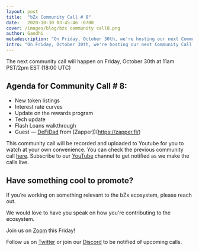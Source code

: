 ```yaml
---
layout: post
title:  "bZx Community Call # 8"
date:   2020-10-30 03:45:46 -0700
cover: /images/blog/bzx community call8.png
author: Gandhi
metadescription: "On Friday, October 30th, we're hosting our next Community Call."
intro: "On Friday, October 30th, we're hosting our next Community Call."
---
```


The next community call will happen on Friday, October 30th at 11am PST/2pm EST (18:00 UTC)

## Agenda for Community Call # 8:

- New token listings
- Interest rate curves
- Update on the rewards program
- Tech update
- Flash Loans walkthrough
- Guest — [DeFiDad](https://twitter.com/DeFi_Dad) from [Zapper])(https://zapper.fi/)


This community call will be recorded and uploaded to Youtube for you to watch at your own convenience. You can check the previous community call [here](https://youtu.be/rKBK_xfy3ro). Subscribe to our [YouTube](https://www.youtube.com/channel/UCc9PZUDy2IMs5j0DcOq3egQ) channel to get notified as we make the calls live.



## Have something cool to promote?

If you’re working on something relevant to the bZx ecosystem, please reach out.

We would love to have you speak on how you're contributing to the ecosystem.

Join us on [Zoom](https://zoom.us/j/97332777369) this Friday!

Follow us on [Twitter](https://twitter.com/bzxHQ) or join our [Discord](https://bzx.network/discord) to be notified of upcoming calls.

